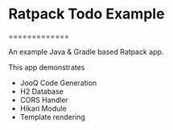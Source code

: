 # Ratpack Todo Example
=============

An example Java &amp; Gradle based Ratpack app.

This app demonstrates
* JooQ Code Generation
* H2 Database
* CORS Handler
* Hikari Module
* Template rendering

